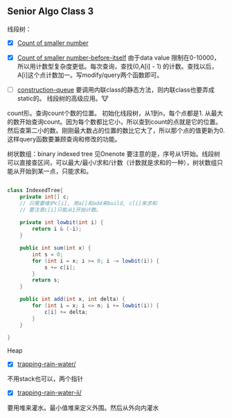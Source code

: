 ## Senior Algo Class 3
   
线段树：
- [x] [Count of smaller number](https://www.lintcode.com/problem/count-of-smaller-number/)
- [x] [Count of smaller number-before-itself](https://www.lintcode.com/problem/count-of-smaller-number-before-itself/)
由于data value 限制在0-10000， 所以用计数型复杂度更低。每次查询，查找(0,A[i] - 1) 的计数。查找以后，A[i]这个点计数加一。写modify/query两个函数即可。

- [ ] [construction-queue](https://www.lintcode.com/problem/construction-queue/description) 要调用内联class的静态方法，则内联class也要弄成static的。
线段树的高级应用。:cow:

count形。查询count个数的位置。
初始化线段树，从1到n，每个点都是1. 从最大的数开始查询count。因为每个数都比它小，所以查到count的点就是它的位置。然后查第二小的数。刚刚最大数占的位置的数比它大了，所以那个点的值更新为0. 
这样query函数要兼顾查询和修改的功能。





树状数组：binary indexed tree 见Onenote
要注意的是，序号从1开始。线段树可以直接查区间，可以最大/最小/求和/计数（计数就是求和的一种），树状数组只能从开始到某一点，只能求和。
```java

class IndexedTree{
	private int[] c; 
	// 只需要维护c[i], 用a[]和add来build, c[i]来求和
	// 要注意c[i]只能从1开始计数。
	
	private int lowbit(int i) {
		return i & (-i);
	}

	public int sum(int x) {
		int s = 0;
		for (int i = x; i >= 0; i -= lowbit(i)) {
			s += c[i];
		}
		return s;
	}

	public int add(int x, int delta) {
		for (int i = x; i <= n; i += lowbit(i)) {
			c[i] += delta;
		}
	}

}
```

Heap
- [x] [trapping-rain-water/](https://www.lintcode.com/problem/trapping-rain-water/)

不用stack也可以，两个指针

- [x] [trapping-rain-water-ii/](https://www.lintcode.com/problem/trapping-rain-water-ii/)

要用堆来灌水。最小值堆来定义外围。然后从外向内灌水
